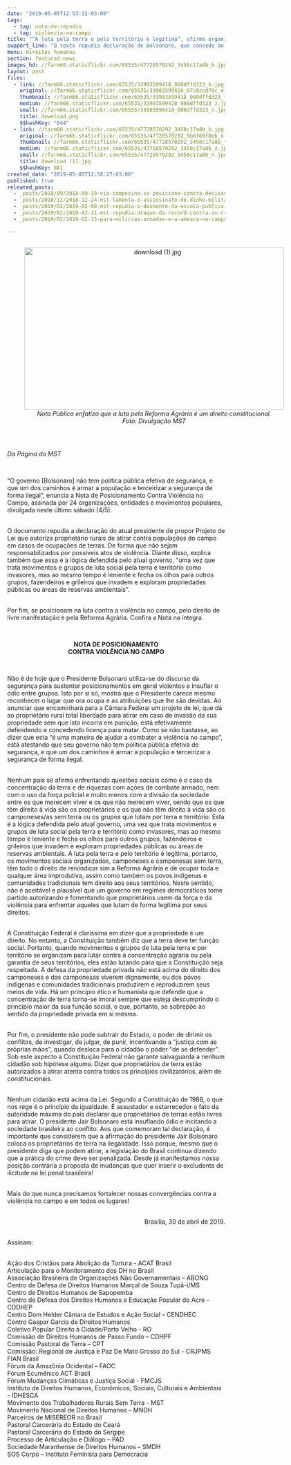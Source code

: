 ```yaml
---
date: "2019-05-05T12:53:22-03:00"
tags:
  - tag: nota-de-repudio
  - tag: violência-no-campo
title: "“A luta pela terra e pelo território é legítima”, afirma organizações populares em Nota Pública"
support_line: "O texto repudia declaração de Bolsonaro, que concede ao proprietário rural liberdade para atirar contra as ocupações de terra"
menu: direitos humanos
section: featured-news
images_hd: //farm66.staticflickr.com/65535/47728570292_3458c17a8b_b.jpg
layout: post
files:
  - link: //farm66.staticflickr.com/65535/33903599418_080dffd323_b.jpg
    original: //farm66.staticflickr.com/65535/33903599418_07c8ccd70c_o.png
    thumbnail: //farm66.staticflickr.com/65535/33903599418_080dffd323_t.jpg
    medium: //farm66.staticflickr.com/65535/33903599418_080dffd323_z.jpg
    small: //farm66.staticflickr.com/65535/33903599418_080dffd323_n.jpg
    title: download.png
    $$hashKey: "044"
  - link: //farm66.staticflickr.com/65535/47728570292_3458c17a8b_b.jpg
    original: //farm66.staticflickr.com/65535/47728570292_9b6f69f8eb_o.jpg
    thumbnail: //farm66.staticflickr.com/65535/47728570292_3458c17a8b_t.jpg
    medium: //farm66.staticflickr.com/65535/47728570292_3458c17a8b_z.jpg
    small: //farm66.staticflickr.com/65535/47728570292_3458c17a8b_n.jpg
    title: download (1).jpg
    $$hashKey: 0A1
created_date: "2019-05-05T12:58:27-03:00"
published: true
releated_posts:
  - _posts/2018/09/2018-09-19-via-campesina-se-posiciona-contra-decisao-que-estende-prazo-para-votacao-da-carta-de-direitos-camponeses-na-onu.md
  - _posts/2018/12/2018-12-24-mst-lamenta-o-assassinato-de-dinho-militante-da-unegro.md
  - _posts/2019/02/2019-02-08-mst-repudia-o-desmonte-da-escola-publica-de-saude.md
  - _posts/2019/02/2019-02-11-mst-repudia-ataque-da-record-contra-as-criancas-sem-terrinha.md
  - _posts/2019/02/2019-02-13-para-milicias-armadas-e-a-ameaca-no-campo.md

---
```

<div style="text-align:center">
<figure class="image" style="display:inline-block"><img alt="download (1).jpg" height="376" src="//farm66.staticflickr.com/65535/47728570292_3458c17a8b_b.jpg" width="600" />
<figcaption><em>Nota P&uacute;blica enfatiza que a luta pela Reforma Agr&aacute;ria &eacute; um direito constitucional.<br />
Foto: Divulga&ccedil;&atilde;o MST</em></figcaption>
</figure>
</div>

<p>&nbsp;</p>

<p><em>Da P&aacute;gina do MST</em></p>

<p>&nbsp;</p>

<p>&ldquo;O governo [Bolsonaro] n&atilde;o tem pol&iacute;tica p&uacute;blica efetiva de seguran&ccedil;a, e que um dos caminhos &eacute; armar a popula&ccedil;&atilde;o e terceirizar a seguran&ccedil;a de forma ilegal&rdquo;, enuncia a Nota de Posicionamento Contra Viol&ecirc;ncia no Campo, assinada por 24 organiza&ccedil;&otilde;es, entidades e movimentos populares, divulgada neste &uacute;ltimo s&aacute;bado (4/5).</p>

<p><br />
O documento repudia a declara&ccedil;&atilde;o do atual presidente de propor Projeto de Lei que autoriza propriet&aacute;rio rurais de&nbsp;atirar contra popula&ccedil;&otilde;es do campo em casos de ocupa&ccedil;&otilde;es de terras. De forma que n&atilde;o sejam responsabilizados por poss&iacute;veis atos de viol&ecirc;ncia.&nbsp;Diante disso, explica tamb&eacute;m que essa &eacute; a l&oacute;gica defendida pelo atual governo, &ldquo;uma vez que trata movimentos e grupos de luta social pela terra e territ&oacute;rio como invasores, mas ao mesmo tempo &eacute; leniente e fecha os olhos para outros grupos, fazendeiros e grileiros que invadem e exploram propriedades p&uacute;blicas ou &aacute;reas de reservas ambientais&rdquo;.</p>

<p><br />
Por fim, se posicionam na luta contra a viol&ecirc;ncia no campo, pelo direito de livre manifesta&ccedil;&atilde;o e pela Reforma Agr&aacute;ria. Confira a Nota na &iacute;ntegra.&nbsp;</p>

<p>&nbsp;</p>

<p style="text-align: center;"><strong>NOTA DE POSICIONAMENTO<br />
CONTRA VIOL&Ecirc;NCIA NO CAMPO</strong></p>

<p>&nbsp;</p>

<p>N&atilde;o &eacute; de hoje que o Presidente Bolsonaro utiliza-se do discurso da seguran&ccedil;a para sustentar posicionamentos em geral violentos e insuflar o &oacute;dio entre grupos. Isto por si s&oacute;, mostra que o Presidente carece mesmo reconhecer o lugar que ora ocupa e as atribui&ccedil;&otilde;es que lhe s&atilde;o devidas. Ao anunciar que encaminhar&aacute; para a C&acirc;mara Federal um projeto de lei, que d&aacute; ao propriet&aacute;rio rural total liberdade para atirar em caso de invas&atilde;o da sua propriedade sem que isto incorra em puni&ccedil;&atilde;o, est&aacute; efetivamente defendendo e concedendo licen&ccedil;a para matar. Como se n&atilde;o bastasse, ao dizer que esta &ldquo;&eacute; uma maneira de ajudar a combater a viol&ecirc;ncia no campo&rdquo;, est&aacute; atestando que seu governo n&atilde;o tem pol&iacute;tica p&uacute;blica efetiva de seguran&ccedil;a, e que um dos caminhos &eacute; armar a popula&ccedil;&atilde;o e terceirizar a seguran&ccedil;a de forma ilegal.</p>

<p><br />
Nenhum pa&iacute;s se afirma enfrentando quest&otilde;es sociais como &eacute; o caso da concentra&ccedil;&atilde;o da terra e de riquezas com a&ccedil;&otilde;es de combate armado, nem com o uso da for&ccedil;a policial e muito menos com a divis&atilde;o da sociedade entre os que merecem viver e os que n&atilde;o merecem viver, sendo que os que t&ecirc;m direito &agrave; vida s&atilde;o os propriet&aacute;rios e os que n&atilde;o t&ecirc;m direito &agrave; vida s&atilde;o os camponeses/as sem terra ou os grupos que lutam por terra e territ&oacute;rio. Esta &eacute; a l&oacute;gica defendida pelo atual governo, uma vez que trata movimentos e grupos de luta social pela terra e territ&oacute;rio como invasores, mas ao mesmo tempo &eacute; leniente e fecha os olhos para outros grupos, fazendeiros e grileiros que invadem e exploram propriedades p&uacute;blicas ou &aacute;reas de reservas ambientais. A luta pela terra e pelo territ&oacute;rio &eacute; leg&iacute;tima, portanto, os movimentos sociais organizados, camponeses e camponesas sem terra, t&ecirc;m todo o direito de reivindicar sim a Reforma Agr&aacute;ria e de ocupar toda e qualquer &aacute;rea improdutiva, assim como tamb&eacute;m os povos ind&iacute;genas e comunidades tradicionais tem direito aos seus territ&oacute;rios. Neste sentido, n&atilde;o &eacute; aceit&aacute;vel e plaus&iacute;vel que um governo em regimes democr&aacute;ticos tome partido autorizando e fomentando que propriet&aacute;rios usem da for&ccedil;a e da viol&ecirc;ncia para enfrentar aqueles que lutam de forma leg&iacute;tima por seus direitos.</p>

<p><br />
A Constitui&ccedil;&atilde;o Federal &eacute; clar&iacute;ssima em dizer que a propriedade &eacute; um direito. No entanto, a Constitui&ccedil;&atilde;o tamb&eacute;m diz que a terra deve ter fun&ccedil;&atilde;o social. Portanto, quando movimentos e grupos de luta pela terra e por territ&oacute;rio se organizam para lutar contra a concentra&ccedil;&atilde;o agr&aacute;ria ou pela garantia de seus territ&oacute;rios, eles est&atilde;o lutando para que a Constitui&ccedil;&atilde;o seja respeitada. A defesa da propriedade privada n&atilde;o est&aacute; acima do direito dos camponeses e das camponesas viverem dignamente, ou dos povos ind&iacute;genas e comunidades tradicionais produzirem e reproduzirem seus meios de vida. H&aacute; um princ&iacute;pio &eacute;tico e humanista que defende que a concentra&ccedil;&atilde;o de terra torna-se imoral sempre que esteja descumprindo o princ&iacute;pio maior da sua fun&ccedil;&atilde;o social, o que, portanto, se sobrep&otilde;e ao sentido da propriedade privada em si mesma.</p>

<p><br />
Por fim, o presidente n&atilde;o pode subtrair do Estado, o poder de dirimir os conflitos, de investigar, de julgar, de punir, incentivando a &quot;justi&ccedil;a com as pr&oacute;prias m&atilde;os&quot;, quando desloca para o cidad&atilde;o o poder &quot;de se defender&quot;. Sob este aspecto a Constitui&ccedil;&atilde;o Federal n&atilde;o garante salvaguarda a nenhum cidad&atilde;o sob hip&oacute;tese alguma. Dizer que propriet&aacute;rios de terra est&atilde;o autorizados a atirar atenta contra todos os princ&iacute;pios civilizat&oacute;rios, al&eacute;m de constitucionais.</p>

<p><br />
Nenhum cidad&atilde;o est&aacute; acima da Lei. Segundo a Constitui&ccedil;&atilde;o de 1988, o que nos rege &eacute; o princ&iacute;pio da igualdade. &Eacute; assustador e estarrecedor o fato da autoridade m&aacute;xima do pa&iacute;s declarar que propriet&aacute;rios de terras est&atilde;o livres para atirar. O presidente Jair Bolsonaro est&aacute; insuflando &oacute;dio e incitando a sociedade brasileira ao conflito. Aos que comemoram tal declara&ccedil;&atilde;o, &eacute; importante que considerem que a afirma&ccedil;&atilde;o do presidente Jair Bolsonaro coloca os propriet&aacute;rios de terra na ilegalidade. Isso porque, mesmo que o presidente diga que podem atirar, a legisla&ccedil;&atilde;o do Brasil continua dizendo que a pr&aacute;tica do crime deve ser penalizada. Desde j&aacute; manifestamos nossa posi&ccedil;&atilde;o contr&aacute;ria a proposta de mudan&ccedil;as que quer inserir o excludente de ilicitude na lei penal brasileira!</p>

<p><br />
Mais do que nunca precisamos fortalecer nossas converg&ecirc;ncias contra a viol&ecirc;ncia no campo e em todos os lugares!&nbsp;</p>

<p style="text-align: right;"><br />
Bras&iacute;lia, 30 de abril de 2019.</p>

<p><br />
Assinam:</p>

<p><br />
A&ccedil;&atilde;o dos Crist&atilde;os para Aboli&ccedil;&atilde;o da Tortura - ACAT Brasil<br />
Articula&ccedil;&atilde;o para o Monitoramento dos DH no Brasil<br />
Associa&ccedil;&atilde;o Brasileira de Organiza&ccedil;&otilde;es N&atilde;o Governamentais &ndash; ABONG<br />
Centro de Defesa de Direitos Humanos Mar&ccedil;al de Souza Tup&atilde;-i/MS<br />
Centro de Direitos Humanos de Sapopemba<br />
Centro de Defesa dos Direitos Humanos e Educa&ccedil;&atilde;o Popular do Acre &ndash; CDDHEP<br />
Centro Dom Helder C&acirc;mara de Estudos e A&ccedil;&atilde;o Social &ndash; CENDHEC<br />
Centro Gaspar Garcia de Direitos Humanos<br />
Coletivo Popular Direito &agrave; Cidade/Porto Velho - RO<br />
Comiss&atilde;o de Direitos Humanos de Passo Fundo &ndash; CDHPF<br />
Comiss&atilde;o Pastoral da Terra &ndash; CPT<br />
Comiss&atilde;o: Regional de Justi&ccedil;a e Paz De Mato Grosso do Sul - CRJPMS<br />
FIAN Brasil<br />
F&oacute;rum da Amaz&ocirc;nia Ocidental &ndash; FAOC<br />
F&oacute;rum Ecum&ecirc;nico ACT Brasil<br />
F&oacute;rum Mudan&ccedil;as Clim&aacute;ticas e Justi&ccedil;a Social - FMCJS<br />
Instituto de Direitos Humanos, Econ&ocirc;micos, Sociais, Culturais e Ambientais - IDHESCA<br />
Movimento dos Trabalhadores Rurais Sem Terra - MST<br />
Movimento Nacional de Direitos Humanos &ndash; MNDH<br />
Parceiros de MISEREOR no Brasil<br />
Pastoral Carcer&aacute;ria do Estado do Cear&aacute;<br />
Pastoral Carcer&aacute;ria do Estado do Sergipe<br />
Processo de Articula&ccedil;&atilde;o e Di&aacute;logo &ndash; PAD<br />
Sociedade Maranhense de Direitos Humanos &ndash; SMDH<br />
SOS Corpo &ndash; Instituto Feminista para Democracia</p>

<p>&nbsp;</p>
